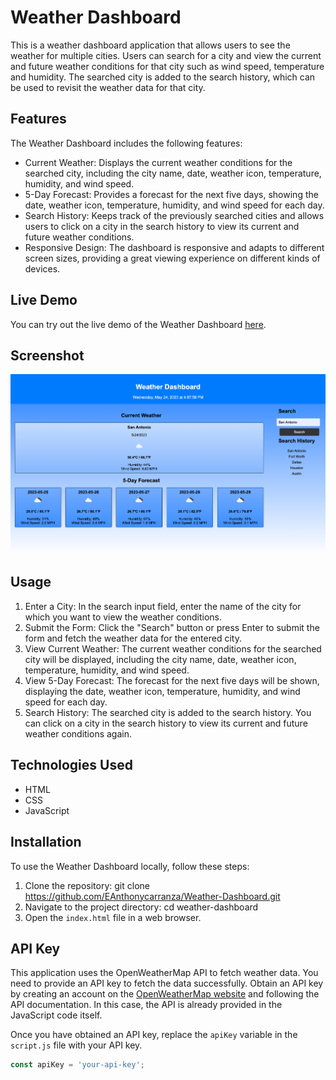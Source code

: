 # Weather Dashboard

This is a weather dashboard application that allows users to see the weather for multiple cities. Users can search for a city and view the current and future weather conditions for that city such as wind speed, temperature and humidity. The searched city is added to the search history, which can be used to revisit the weather data for that city.

## Features

The Weather Dashboard includes the following features:

- Current Weather: Displays the current weather conditions for the searched city, including the city name, date, weather icon, temperature, humidity, and wind speed.
- 5-Day Forecast: Provides a forecast for the next five days, showing the date, weather icon, temperature, humidity, and wind speed for each day.
- Search History: Keeps track of the previously searched cities and allows users to click on a city in the search history to view its current and future weather conditions.
- Responsive Design: The dashboard is responsive and adapts to different screen sizes, providing a great viewing experience on different kinds of devices.

## Live Demo

You can try out the live demo of the Weather Dashboard [here](<insert-link-to-live-demo>).

## Screenshot

![Weather Dashboard Screenshot](./Assets/Screenshot%20Capture%20-%202023-05-24%20-%2016-07-58.png)

## Usage

1. Enter a City: In the search input field, enter the name of the city for which you want to view the weather conditions.
2. Submit the Form: Click the "Search" button or press Enter to submit the form and fetch the weather data for the entered city.
3. View Current Weather: The current weather conditions for the searched city will be displayed, including the city name, date, weather icon, temperature, humidity, and wind speed.
4. View 5-Day Forecast: The forecast for the next five days will be shown, displaying the date, weather icon, temperature, humidity, and wind speed for each day.
5. Search History: The searched city is added to the search history. You can click on a city in the search history to view its current and future weather conditions again.

## Technologies Used

- HTML
- CSS
- JavaScript

## Installation

To use the Weather Dashboard locally, follow these steps:

1. Clone the repository:
git clone https://github.com/EAnthonycarranza/Weather-Dashboard.git
2. Navigate to the project directory:
cd weather-dashboard
3. Open the `index.html` file in a web browser.

## API Key

This application uses the OpenWeatherMap API to fetch weather data. You need to provide an API key to fetch the data successfully. Obtain an API key by creating an account on the [OpenWeatherMap website](https://openweathermap.org/) and following the API documentation.
In this case, the API is already provided in the JavaScript code itself.

Once you have obtained an API key, replace the `apiKey` variable in the `script.js` file with your API key.

```javascript
const apiKey = 'your-api-key';
